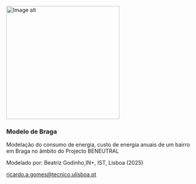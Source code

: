 <br />
<img
  src="https://i.imgur.com/nhvg20B.jpeg"
  alt="Image alt"
  width="300px"
/>

### Modelo de Braga

Modelação do consumo de energia, custo de energia anuais de um bairro em Braga no âmbito do Projecto BENEUTRAL

Modelado por: Beatriz Godinho,IN+, IST, Lisboa (2025)

ricardo.a.gomes@tecnico.ulisboa.pt
